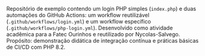 Repositório de exemplo contendo um login PHP simples (`index.php`) e duas automações do GitHub Actions: um workflow reutilizável (`.github/workflows/login.yml`) e um workflow específico (`.github/workflows/php-login.yml`). Desenvolvido como atividade acadêmica para a Fatec Ourinhos e reutilizado por Nycolas-Salvego. Propósito: demonstração didática de integração contínua e práticas básicas de CI/CD com PHP 8.2.
